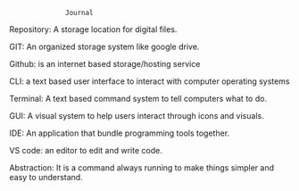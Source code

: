                   Journal

Repository: A storage location for digital files.

GIT: An organized storage system like google drive.

Github: is an internet based storage/hosting service

CLI: a text based user interface to interact with computer operating systems

Terminal: A text based command system to tell computers what to do.

GUI: A visual system to help users interact through icons and visuals.

IDE: An application that bundle programming tools together. 

VS code: an editor to edit and write code.

Abstraction: It is a command always running to make things simpler and easy to understand.

